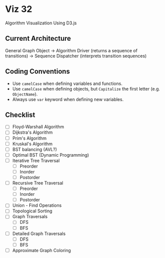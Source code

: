 # Viz 32

Algorithm Visualization Using D3.js

## Current Architecture
General Graph Object -> Algorithm Driver (returns a sequence of transitions) -> Sequence Dispatcher (interprets transition sequences)

## Coding Conventions

- Use ```camelCase``` when defining variables and functions.
- Use ```camelCase``` when defining objects, but ```Capitalize``` the first letter (e.g. ```ObjectName```).
- Always use ```var``` keyword when defining new variables.

## Checklist

- [ ] Floyd-Warshall Algorithm
- [ ] Dijkstra's Algorithm
- [ ] Prim's Algorithm
- [ ] Kruskal's Algorithm
- [ ] BST balancing (AVL?)
- [ ] Optimal BST (Dynamic Programming)
- [ ] Iterative Tree Traversal
  - [ ] Preorder
  - [ ] Inorder
  - [ ] Postorder
- [ ] Recursive Tree Traversal
  - [ ] Preorder
  - [ ] Inorder
  - [ ] Postorder
- [ ] Union - Find Operations
- [ ] Topological Sorting
- [ ] Graph Traversals
  - [ ] DFS
  - [ ] BFS
- [ ] Detailed Graph Traversals
  - [ ] DFS
  - [ ] BFS
- [ ] Approximate Graph Coloring
